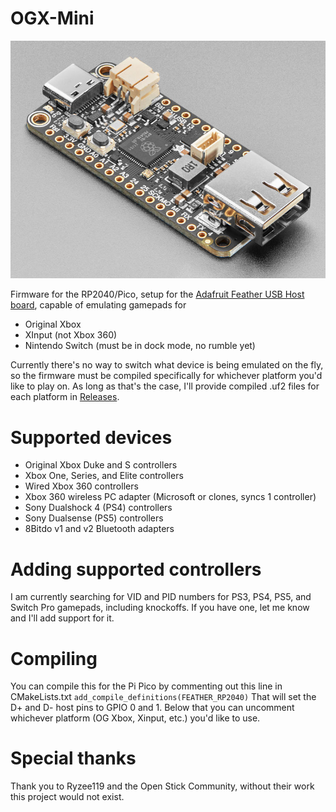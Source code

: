 # OGX-Mini
![Adafruit Feather RP2040 USB Host](images/ada_feather_rp2040_usb.jpg "Adafruit Feather RP2040 USB Host")

Firmware for the RP2040/Pico, setup for the [Adafruit Feather USB Host board](https://www.adafruit.com/product/5723), capable of emulating gamepads for
- Original Xbox
- XInput (not Xbox 360)
- Nintendo Switch (must be in dock mode, no rumble yet)

Currently there's no way to switch what device is being emulated on the fly, so the firmware must be compiled specifically for whichever platform you'd like to play on. As long as that's the case, I'll provide compiled .uf2 files for each platform in [Releases](https://github.com/wiredopposite/OGX-Mini/releases).

# Supported devices
- Original Xbox Duke and S controllers
- Xbox One, Series, and Elite controllers
- Wired Xbox 360 controllers
- Xbox 360 wireless PC adapter (Microsoft or clones, syncs 1 controller)
- Sony Dualshock 4 (PS4) controllers
- Sony Dualsense (PS5) controllers
- 8Bitdo v1 and v2 Bluetooth adapters

# Adding supported controllers
I am currently searching for VID and PID numbers for PS3, PS4, PS5, and Switch Pro gamepads, including knockoffs. If you have one, let me know and I'll add support for it.

# Compiling
You can compile this for the Pi Pico by commenting out this line in CMakeLists.txt
`add_compile_definitions(FEATHER_RP2040)`
That will set the D+ and D- host pins to GPIO 0 and 1. Below that you can uncomment whichever platform (OG Xbox, Xinput, etc.) you'd like to use.

# Special thanks
Thank you to Ryzee119 and the Open Stick Community, without their work this project would not exist.